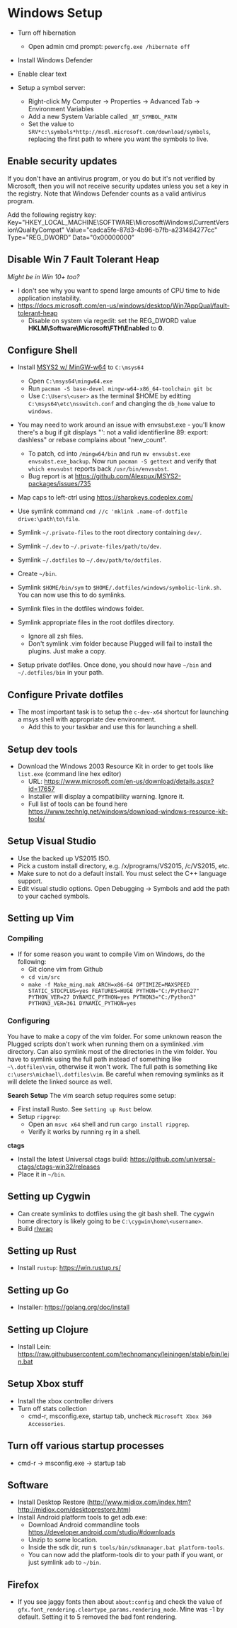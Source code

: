# Windows Setup

* Turn off hibernation
  * Open admin cmd prompt: `powercfg.exe /hibernate off`

* Install Windows Defender

* Enable clear text

* Setup a symbol server:
    * Right-click My Computer -> Properties -> Advanced Tab -> Environment Variables
    * Add a new System Variable called `_NT_SYMBOL_PATH`
    * Set the value to `SRV*c:\symbols*http://msdl.microsoft.com/download/symbols`, replacing the
      first path to where you want the symbols to live.

## Enable security updates

If you don't have an antivirus program, or you do but it's not verified by Microsoft, then you will
not receive security updates unless you set a key in the registry. Note that Windows Defender counts
as a valid antivirus program.

Add the following registry key:
Key="HKEY_LOCAL_MACHINE\SOFTWARE\Microsoft\Windows\CurrentVersion\QualityCompat"
Value="cadca5fe-87d3-4b96-b7fb-a231484277cc" Type="REG_DWORD”
Data="0x00000000”

## Disable Win 7 Fault Tolerant Heap
*Might be in Win 10+ too?*
* I don't see why you want to spend large amounts of CPU time to hide application instability.
* https://docs.microsoft.com/en-us/windows/desktop/Win7AppQual/fault-tolerant-heap
  * Disable on system via regedit: set the REG_DWORD value **HKLM\\Software\\Microsoft\\FTH\\Enabled** to **0**.

## Configure Shell
* Install [MSYS2 w/ MinGW-w64](http://www.msys2.org/) to `C:\msys64`
  * Open `C:\msys64\mingw64.exe`
  * Run `pacman -S base-devel mingw-w64-x86_64-toolchain git bc`
  * Use `C:\Users\<user>` as the terminal $HOME by editting `C:\msys64\etc\nsswitch.conf` and
    changing the `db_home` value to `windows`.
* You may need to work around an issue with envsubst.exe - you'll know there's a bug if git
  displays "': not a valid identifierline 89: export: dashless" or rebase complains about "new_count".
  * To patch, cd into `/mingw64/bin` and run `mv envsubst.exe envsubst.exe_backup`. Now run `pacman -S gettext`
    and verify that `which envsubst` reports back `/usr/bin/envsubst`.
  * Bug report is at https://github.com/Alexpux/MSYS2-packages/issues/735
* Map caps to left-ctrl using https://sharpkeys.codeplex.com/

* Use symlink command `cmd //c 'mklink .name-of-dotfile drive:\path\to\file`.
* Symlink `~/.private-files` to the root directory containing `dev/`.
* Symlink `~/.dev` to `~/.private-files/path/to/dev`.
* Symlink `~/.dotfiles` to `~/.dev/path/to/dotfiles`.
* Create `~/bin`.
* Symlink `$HOME/bin/sym` to `$HOME/.dotfiles/windows/symbolic-link.sh`. You can now use this to
  do symlinks.
* Symlink files in the dotfiles windows folder.
* Symlink appropriate files in the root dotfiles directory.
  * Ignore all zsh files.
  * Don't symlink .vim folder because Plugged will fail to install the plugins. Just make a copy.
* Setup private dotfiles. Once done, you should now have `~/bin` and `~/.dotfiles/bin` in your path.

## Configure Private dotfiles
* The most important task is to setup the `c-dev-x64` shortcut for launching a msys shell with appropriate dev environment.
  * Add this to your taskbar and use this for launching a shell.

## Setup dev tools

* Download the Windows 2003 Resource Kit in order to get tools like `list.exe` (command line hex
  editor)
  * URL: https://www.microsoft.com/en-us/download/details.aspx?id=17657
  * Installer will display a compatibility warning. Ignore it.
  * Full list of tools can be found here
    https://www.technlg.net/windows/download-windows-resource-kit-tools/

## Setup Visual Studio

* Use the backed up VS2015 ISO.
* Pick a custom install directory, e.g. /x/programs/VS2015, /c/VS2015, etc.
* Make sure to not do a default install. You must select the C++ language support.
* Edit visual studio options. Open Debugging -> Symbols and add the path to your cached symbols.

## Setting up Vim

### Compiling

* If for some reason you want to compile Vim on Windows, do the following:
  * Git clone vim from Github
  * `cd vim/src`
  * `make -f Make_ming.mak ARCH=x86-64 OPTIMIZE=MAXSPEED STATIC_STDCPLUS=yes FEATURES=HUGE PYTHON="C:/Python27" PYTHON_VER=27 DYNAMIC_PYTHON=yes PYTHON3="C:/Python3" PYTHON3_VER=361 DYNAMIC_PYTHON=yes`

### Configuring

You have to make a copy of the vim folder. For some unknown reason the Plugged scripts
don't work when running them on a symlinked .vim directory. Can also symlink most of the
directories in the vim folder. You have to symlink using the full path instead of
something like `~\.dotfiles\vim`, otherwise it won't work. The full path is something like
`c:\users\michael\.dotfiles\vim`. Be careful when removing symlinks as it will delete the
linked source as well.

**Search Setup**
The vim search setup requires some setup:
* First install Rusto. See `Setting up Rust` below.
* Setup `ripgrep`:
  * Open an `msvc x64` shell and run `cargo install ripgrep`.
  * Verify it works by running `rg` in a shell.

**ctags**
* Install the latest Universal ctags build: https://github.com/universal-ctags/ctags-win32/releases
* Place it in `~/bin`.

## Setting up Cygwin

* Can create symlinks to dotfiles using the git bash shell. The cygwin home directory
  is likely going to be `C:\cygwin\home\<username>`.
* Build [rlwrap](https://github.com/hanslub42/rlwrap)

## Setting up Rust

* Install `rustup`: https://win.rustup.rs/

## Setting up Go

* Installer: https://golang.org/doc/install

## Setting up Clojure

* Install Lein: https://raw.githubusercontent.com/technomancy/leiningen/stable/bin/lein.bat

## Setup Xbox stuff

* Install the xbox controller drivers
* Turn off stats collection
  * cmd-r, msconfig.exe, startup tab, uncheck `Microsoft Xbox 360 Accessories`.

## Turn off various startup processes
* cmd-r -> msconfig.exe -> startup tab

## Software

* Install Desktop Restore (http://www.midiox.com/index.htm?http://midiox.com/desktoprestore.htm)
* Install Android platform tools to get adb.exe:
  * Download Android commandline tools https://developer.android.com/studio/#downloads
  * Unzip to some location.
  * Inside the sdk dir, run `$ tools/bin/sdkmanager.bat platform-tools`.
  * You can now add the platform-tools dir to your path if you want, or just symlink `adb` to `~/bin`.

## Firefox
* If you see jaggy fonts then about `about:config` and check the value of
  `gfx.font_rendering.cleartype_params.rendering_mode`. Mine was -1 by default. Setting it to 5
  removed the bad font rendering.

